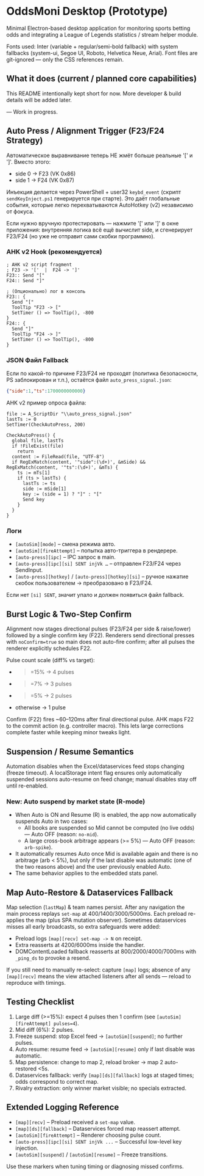 # OddsMoni Desktop (Prototype)

Minimal Electron-based desktop application for monitoring sports betting odds and integrating a League of Legends statistics / stream helper module.

Fonts used: Inter (variable + regular/semi-bold fallback) with system fallbacks (system-ui, Segoe UI, Roboto, Helvetica Neue, Arial). Font files are git-ignored — only the CSS references remain.

## What it does (current / planned core capabilities)

This README intentionally kept short for now. More developer & build details will be added later.

—
Work in progress.

## Auto Press / Alignment Trigger (F23/F24 Strategy)

Автоматическое выравнивание теперь НЕ жмёт больше реальные '[' и ']'. Вместо этого:

- side 0 -> F23 (VK 0x86)
- side 1 -> F24 (VK 0x87)

Инъекция делается через PowerShell + user32 `keybd_event` (скрипт `sendKeyInject.ps1` генерируется при старте). Это даёт глобальные события, которые легко перехватываются AutoHotkey (v2) независимо от фокуса.

Если нужно вручную протестировать — нажмите '[' или ']' в окне приложения: внутренняя логика всё ещё вычислит side, и сгенерирует F23/F24 (но уже не отправит сами скобки программно).

### AHK v2 Hook (рекомендуется)

```ahk
; AHK v2 script fragment
; F23 -> '['  |  F24 -> ']'
F23:: Send "["
F24:: Send "]"

; (Опционально) лог в консоль
F23:: {
  Send "["
  ToolTip "F23 -> ["
  SetTimer () => ToolTip(), -800
}
F24:: {
  Send "]"
  ToolTip "F24 -> ]"
  SetTimer () => ToolTip(), -800
}
```

### JSON Файл Fallback

Если по какой-то причине F23/F24 не проходят (политика безопасности, PS заблокирован и т.п.), остаётся файл `auto_press_signal.json`:

```json
{"side":1,"ts":1700000000000}
```

AHK v2 пример опроса файла:

```ahk
file := A_ScriptDir "\\auto_press_signal.json"
lastTs := 0
SetTimer(CheckAutoPress, 200)

CheckAutoPress() {
  global file, lastTs
  if !FileExist(file)
    return
  content := FileRead(file, "UTF-8")
  if RegExMatch(content, '"side":(\d+)', &mSide) && RegExMatch(content, '"ts":(\d+)', &mTs) {
    ts := mTs[1]
    if (ts > lastTs) {
      lastTs := ts
      side := mSide[1]
      key := (side = 1) ? "]" : "["
      Send key
    }
  }
}
```

### Логи

- `[autoSim][mode]` – смена режима авто.
- `[autoSim][fireAttempt]` – попытка авто-триггера в рендерере.
- `[auto-press][ipc]` – IPC запрос в main.
- `[auto-press][ipc][si] SENT injVk …` – отправлен F23/F24 через SendInput.
- `[auto-press][hotkey]` / `[auto-press][hotkey][si]` – ручное нажатие скобок пользователем -> преобразовано в F23/F24.

Если нет `[si] SENT`, значит упало и должен появиться файл fallback.

## Burst Logic & Two-Step Confirm

Alignment now stages directional pulses (F23/F24 per side & raise/lower) followed by a single confirm key (F22). Renderers send directional presses with `noConfirm=true` so main does not auto-fire confirm; after all pulses the renderer explicitly schedules F22.

Pulse count scale (diff% vs target):

- >=15% -> 4 pulses
- >=7% -> 3 pulses
- >=5% -> 2 pulses
- otherwise -> 1 pulse

Confirm (F22) fires ~60–120ms after final directional pulse. AHK maps F22 to the commit action (e.g. controller macro). This lets large corrections complete faster while keeping minor tweaks light.

## Suspension / Resume Semantics

Automation disables when the Excel/dataservices feed stops changing (freeze timeout). A localStorage intent flag ensures only automatically suspended sessions auto-resume on feed change; manual disables stay off until re-enabled.

### New: Auto suspend by market state (R-mode)

- When Auto is ON and Resume (R) is enabled, the app now automatically suspends Auto in two cases:
  - All books are suspended so Mid cannot be computed (no live odds) — Auto OFF (reason: `no-mid`).
  - A large cross-book arbitrage appears (>= 5%) — Auto OFF (reason: `arb-spike`).
- It automatically resumes Auto once Mid is available again and there is no arbitrage (arb < 5%), but only if the last disable was automatic (one of the two reasons above) and the user previously enabled Auto.
- The same behavior applies to the embedded stats panel.

## Map Auto-Restore & Dataservices Fallback

Map selection (`lastMap`) & team names persist. After any navigation the main process replays `set-map` at 400/1400/3000/5000ms. Each preload re-applies the map (plus SPA mutation observer). Sometimes dataservices misses all early broadcasts, so extra safeguards were added:

- Preload logs `[map][recv] set-map -> N` on receipt.
- Extra reasserts at 4200/6000ms inside the handler.
- DOMContentLoaded fallback reasserts at 800/2000/4000/7000ms with `_ping_ds` to provoke a resend.

If you still need to manually re-select: capture `[map]` logs; absence of any `[map][recv]` means the view attached listeners after all sends — reload to reproduce with timings.

## Testing Checklist

1. Large diff (>=15%): expect 4 pulses then 1 confirm (see `[autoSim][fireAttempt] pulses=4`).
2. Mid diff (6%): 2 pulses.
3. Freeze suspend: stop Excel feed -> `[autoSim][suspend]`; no further pulses.
4. Auto resume: resume feed -> `[autoSim][resume]` only if last disable was automatic.
5. Map persistence: change to map 2, reload broker -> map 2 auto-restored <5s.
6. Dataservices fallback: verify `[map][ds][fallback]` logs at staged times; odds correspond to correct map.
7. Rivalry extraction: only winner market visible; no specials extracted.

## Extended Logging Reference

- `[map][recv]` – Preload received a `set-map` value.
- `[map][ds][fallback]` – Dataservices forced map reassert attempt.
- `[autoSim][fireAttempt]` – Renderer choosing pulse count.
- `[auto-press][ipc][si] SENT injVk ...` – Successful low-level key injection.
- `[autoSim][suspend]` / `[autoSim][resume]` – Freeze transitions.

Use these markers when tuning timing or diagnosing missed confirms.

